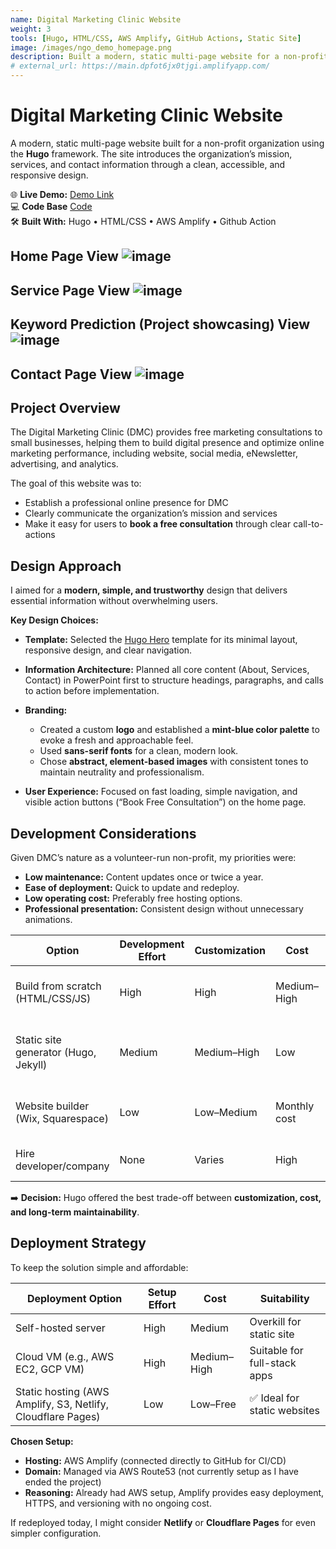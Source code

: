 ```yaml
---
name: Digital Marketing Clinic Website
weight: 3
tools: [Hugo, HTML/CSS, AWS Amplify, GitHub Actions, Static Site]
image: /images/ngo_demo_homepage.png
description: Built a modern, static multi-page website for a non-profit organization using Hugo framework. Features responsive design, CI/CD with AWS Amplify, and low-maintenance architecture suitable for volunteer-run organizations.
# external_url: https://main.dpfot6jx0tjgi.amplifyapp.com/
---
```


# Digital Marketing Clinic Website

A modern, static multi-page website built for a non-profit organization using the **Hugo** framework.
The site introduces the organization’s mission, services, and contact information through a clean, accessible, and responsive design.

🌐 **Live Demo:** [Demo Link](https://main.dpfot6jx0tjgi.amplifyapp.com/) <br>
💻 **Code Base** [Code](https://github.com/FrozenOolong/digitalmarketingclinic) <br>
🛠️ **Built With:** Hugo • HTML/CSS • AWS Amplify • Github Action

Home Page View 
![image](/images/ngo_demo_homepage.png)
---

Service Page View 
![image](/images/ngo_demo_service.png)
---

Keyword Prediction (Project showcasing) View 
![image](/images/ngo_demo_prediction.png)
---

Contact Page View 
![image](/images/ngo_demo_contact.png)
---

##  Project Overview

The Digital Marketing Clinic (DMC) provides free marketing consultations to small businesses, helping them to build digital presence and optimize online marketing performance, including website, social media, eNewsletter, advertising, and analytics.

The goal of this website was to:

* Establish a professional online presence for DMC
* Clearly communicate the organization’s mission and services
* Make it easy for users to **book a free consultation** through clear call-to-actions

## Design Approach

I aimed for a **modern, simple, and trustworthy** design that delivers essential information without overwhelming users.

**Key Design Choices:**

* **Template:** Selected the [Hugo Hero](https://hugo-hero.netlify.app/) template for its minimal layout, responsive design, and clear navigation.
* **Information Architecture:** Planned all core content (About, Services, Contact) in PowerPoint first to structure headings, paragraphs, and calls to action before implementation.
* **Branding:**

  * Created a custom **logo** and established a **mint-blue color palette** to evoke a fresh and approachable feel.
  * Used **sans-serif fonts** for a clean, modern look.
  * Chose **abstract, element-based images** with consistent tones to maintain neutrality and professionalism.
* **User Experience:** Focused on fast loading, simple navigation, and visible action buttons (“Book Free Consultation”) on the home page.

## Development Considerations

Given DMC’s nature as a volunteer-run non-profit, my priorities were:

* **Low maintenance:** Content updates once or twice a year.
* **Ease of deployment:** Quick to update and redeploy.
* **Low operating cost:** Preferably free hosting options.
* **Professional presentation:** Consistent design without unnecessary animations.

| Option                               | Development Effort | Customization | Cost         | Notes                                       |
| ------------------------------------ | ------------------ | ------------- | ------------ | ------------------------------------------- |
| Build from scratch (HTML/CSS/JS)     | High               | High          | Medium–High  | Requires more dev time and maintenance      |
| Static site generator (Hugo, Jekyll) | Medium             | Medium–High   | Low          | ✅ Best balance between control and simplicity |
| Website builder (Wix, Squarespace)   | Low                | Low–Medium    | Monthly cost | Easy setup but recurring fees               |
| Hire developer/company               | None               | Varies        | High         | Not suitable for small budget               |

➡️ **Decision:** Hugo offered the best trade-off between **customization, cost, and long-term maintainability**.

## Deployment Strategy

To keep the solution simple and affordable:

| Deployment Option                                           | Setup Effort | Cost        | Suitability                  |
| ----------------------------------------------------------- | ------------ | ----------- | ---------------------------- |
| Self-hosted server                                          | High         | Medium      | Overkill for static site     |
| Cloud VM (e.g., AWS EC2, GCP VM)                            | High         | Medium–High | Suitable for full-stack apps |
| Static hosting (AWS Amplify, S3, Netlify, Cloudflare Pages) | Low          | Low–Free    | ✅ Ideal for static websites    |


**Chosen Setup:**

* **Hosting:** AWS Amplify (connected directly to GitHub for CI/CD)
* **Domain:** Managed via AWS Route53 (not currently setup as I have ended the project)
* **Reasoning:** Already had AWS setup, Amplify provides easy deployment, HTTPS, and versioning with no ongoing cost.

If redeployed today, I might consider **Netlify** or **Cloudflare Pages** for even simpler configuration.